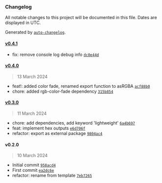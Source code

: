 ### Changelog

All notable changes to this project will be documented in this file. Dates are displayed in UTC.

Generated by [`auto-changelog`](https://github.com/CookPete/auto-changelog).

#### [v0.4.1](https://github.com/ChrisCodesThings/color-object/compare/v0.4.0...v0.4.1)

- fix: remove console log debug info [`dc0e44d`](https://github.com/ChrisCodesThings/color-object/commit/dc0e44daa0c2a42742046a7db95419d14c91bde1)

#### [v0.4.0](https://github.com/ChrisCodesThings/color-object/compare/v0.3.0...v0.4.0)

> 13 March 2024

- feat!: added color fade, renamed export function to asRGBA [`acf88b0`](https://github.com/ChrisCodesThings/color-object/commit/acf88b04cd590d27ebe0aa364f3f84dbf27ee88c)
- chore: added rgb-color-fade dependency [`315b854`](https://github.com/ChrisCodesThings/color-object/commit/315b854c2d1c7e75dec4de3bd34ab454dfd52d0c)

#### [v0.3.0](https://github.com/ChrisCodesThings/color-object/compare/v0.2.0...v0.3.0)

> 11 March 2024

- chore: add dependencies, add keyword 'lightweight' [`6a4b697`](https://github.com/ChrisCodesThings/color-object/commit/6a4b6979c04a217a88977fd51e945d4452180910)
- feat: implement hex outputs [`e6d706f`](https://github.com/ChrisCodesThings/color-object/commit/e6d706f02c7033759c21459fd7af049f8b0cc254)
- refactor: export as external package [`9804ac4`](https://github.com/ChrisCodesThings/color-object/commit/9804ac41efb73215bc214bdc2a81f1e0b0d0bb39)

#### v0.2.0

> 10 March 2024

- Initial commit [`958acd4`](https://github.com/ChrisCodesThings/color-object/commit/958acd4e16b1c03742bc6abd7af4834087296db2)
- First commit [`ea2dc6e`](https://github.com/ChrisCodesThings/color-object/commit/ea2dc6e014f02098750c93e6377d08fd2e2aaa09)
- refactor: rename from template [`7eb7265`](https://github.com/ChrisCodesThings/color-object/commit/7eb72651d6d2df5f81855f2f568eef845b477a4e)
